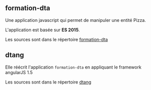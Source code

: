## formation-dta
Une application javascript qui permet de manipuler une entité Pizza.

L'application est basée sur **ES 2015**.

Les sources sont dans le répertoire [formation-dta](formation-dta)

## dtang

Elle réécrit l'application `formation-dta` en appliquant le framework angularJS 1.5

Les sources sont dans le répertoire [dtang](dtang)

